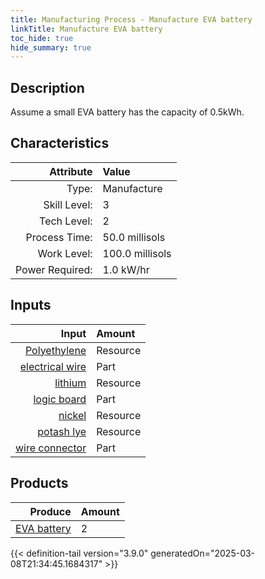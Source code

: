 ```yaml
---
title: Manufacturing Process - Manufacture EVA battery
linkTitle: Manufacture EVA battery
toc_hide: true
hide_summary: true
---
```

<!-- This is generated by the MarsSim HelpGenertor, do not edit. -->

## Description
 Assume a small EVA battery has the capacity of 0.5kWh.&#10;&#9;&#9;

## Characteristics

| Attribute      | Value |
|--------:|:------|
|Type:|Manufacture|
|Skill Level:|3|
|Tech Level:|2|
|Process Time:|50.0 millisols|
|Work Level:|100.0 millisols|
|Power Required:|1.0 kW/hr|

## Inputs

| Input      | Amount |
|--------:|:------|
|[Polyethylene](/docs/definitions/resource/polyethylene)|Resource|0.75 kg|
|[electrical wire](/docs/definitions/part/electrical-wire)|Part|8|
|[lithium](/docs/definitions/resource/lithium)|Resource|0.01 kg|
|[logic board](/docs/definitions/part/logic-board)|Part|2|
|[nickel](/docs/definitions/resource/nickel)|Resource|0.05 kg|
|[potash lye](/docs/definitions/resource/potash-lye)|Resource|0.1 kg|
|[wire connector](/docs/definitions/part/wire-connector)|Part|4|

## Products


| Produce      | Amount |
|--------:|:------|
|[EVA battery](/docs/definitions/part/eva-battery)|2|



{{< definition-tail version="3.9.0" generatedOn="2025-03-08T21:34:45.1684317" >}}



